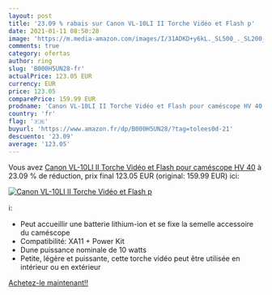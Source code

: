 ```yaml
---
layout: post
title: '23.09 % rabais sur Canon VL-10LI II Torche Vidéo et Flash p'
date: 2021-01-11 08:50:28
image: 'https://m.media-amazon.com/images/I/31ADKD+y6kL._SL500_._SL200_.jpg'
comments: true
category: ofertas
author: ring
slug: 'B000H5UN28-fr'
actualPrice: 123.05 EUR
currency: EUR
price: 123.05
comparePrice: 159.99 EUR
prodname: 'Canon VL-10LI II Torche Vidéo et Flash pour caméscope HV 40'
country: 'fr'
flag: '🇫🇷'
buyurl: 'https://www.amazon.fr/dp/B000H5UN28/?tag=tolees0d-21'
descuento: '23.09'
average: '123.05'
---
```


Vous avez [Canon VL-10LI II Torche Vidéo et Flash pour caméscope HV 40](https://www.amazon.fr/dp/B000H5UN28/?tag=tolees0d-21)  à  23.09 % de réduction, prix final  123.05 EUR (original: 159.99 EUR) ici:

[![Canon VL-10LI II Torche Vidéo et Flash p](https://m.media-amazon.com/images/I/31ADKD+y6kL._SL500_._SL200_.jpg)](https://www.amazon.fr/dp/B000H5UN28/?tag=tolees0d-21)

ℹ️:

- Peut accueillir une batterie lithium-ion et se fixe la semelle accessoire du caméscope
- Compatibilité: XA11 + Power Kit
- Dune puissance nominale de 10 watts
- Petite, légère et puissante, cette torche vidéo peut être utilisée en intérieur ou en extérieur

[Achetez-le maintenant!!](https://www.amazon.fr/dp/B000H5UN28/?tag=tolees0d-21)

